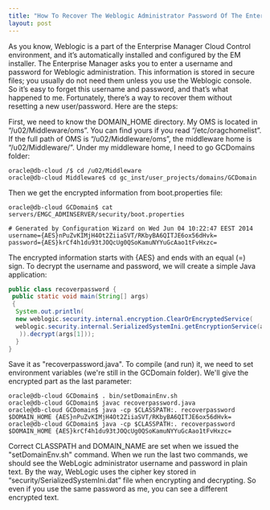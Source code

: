```yaml
---
title: "How To Recover The Weblogic Administrator Password Of The Enterprise Manager?"
layout: post
---
```


As you know, Weblogic is a part of the Enterprise Manager Cloud Control environment, and it’s automatically installed and configured by the EM installer. The Enterprise Manager asks you to enter a username and password for Weblogic administration. This information is stored in secure files; you usually do not need them unless you use the Weblogic console. So it’s easy to forget this username and password, and that’s what happened to me. Fortunately, there’s a way to recover them without resetting a new user/password. Here are the steps:

First, we need to know the DOMAIN_HOME directory. My OMS is located in “/u02/Middleware/oms”. You can find yours if you read “/etc/oragchomelist”. If the full path of OMS is “/u02/Middleware/oms”, the middleware home is “/u02/Middleware/”. Under my middleware home, I need to go GCDomains folder:

````
oracle@db-cloud /$ cd /u02/Middleware
oracle@db-cloud Middleware$ cd gc_inst/user_projects/domains/GCDomain
````

Then we get the encrypted information from boot.properties file:

````
oracle@db-cloud GCDomain$ cat servers/EMGC_ADMINSERVER/security/boot.properties

# Generated by Configuration Wizard on Wed Jun 04 10:22:47 EEST 2014
username={AES}nPuZvKIMjH4Ot2ZiiaSVT/RKbyBA6QITJE6ox56dHvk=
password={AES}krCf4h1du93tJOQcUg0QSoKamuNYYuGcAao1tFvHxzc=
````
<!--more-->

The encrypted information starts with {AES} and ends with an equal (=) sign. To decrypt the username and password, we will create a simple Java application:

```java
public class recoverpassword {
 public static void main(String[] args)
 {
  System.out.println(
  new weblogic.security.internal.encryption.ClearOrEncryptedService(
  weblogic.security.internal.SerializedSystemIni.getEncryptionService(args[0]
   )).decrypt(args[1]));
  }
}
```

Save it as "recoverpassword.java". To compile (and run) it, we need to set environment variables (we're still in the GCDomain folder). We'll give the encrypted part as the last parameter:

````
oracle@db-cloud GCDomain$ . bin/setDomainEnv.sh
oracle@db-cloud GCDomain$ javac recoverpassword.java
oracle@db-cloud GCDomain$ java -cp $CLASSPATH:. recoverpassword $DOMAIN_HOME {AES}nPuZvKIMjH4Ot2ZiiaSVT/RKbyBA6QITJE6ox56dHvk=
oracle@db-cloud GCDomain$ java -cp $CLASSPATH:. recoverpassword $DOMAIN_HOME {AES}krCf4h1du93tJOQcUg0QSoKamuNYYuGcAao1tFvHxzc=
````

Correct CLASSPATH and DOMAIN_NAME are set when we issued the "setDomainEnv.sh" command. When we run the last two commands, we should see the WebLogic administrator username and password in plain text. By the way, WebLogic uses the cipher key stored in “security/SerializedSystemIni.dat” file when encrypting and decrypting. So even if you use the same password as me, you can see a different encrypted text.
